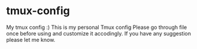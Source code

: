 # tmux-config
My tmux config :) 
This is my personal Tmux config
Please go through file once before using and customize it accodingly.
If you have any suggestion please let me know.
